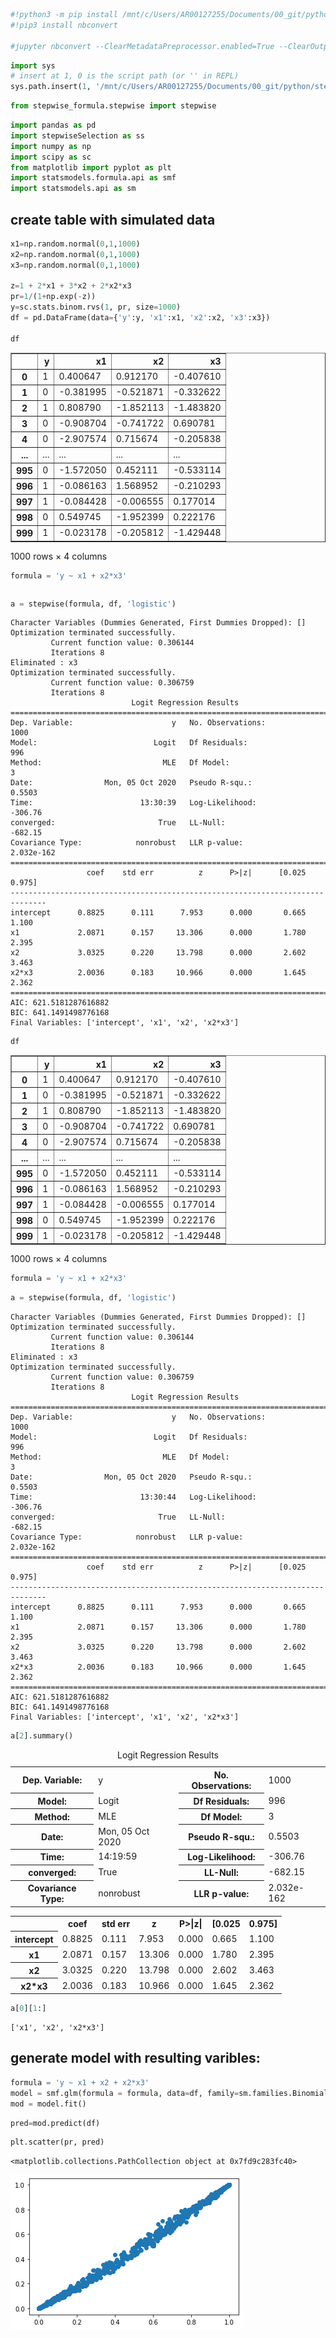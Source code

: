 ```python
#!python3 -m pip install /mnt/c/Users/AR00127255/Documents/00_git/python/stepwise_formula/
#!pip3 install nbconvert

#jupyter nbconvert --ClearMetadataPreprocessor.enabled=True --ClearOutput.enabled=True --to markdown README.ipynb
```


```python
import sys
# insert at 1, 0 is the script path (or '' in REPL)
sys.path.insert(1, '/mnt/c/Users/AR00127255/Documents/00_git/python/stepwise_formula')


```


```python
from stepwise_formula.stepwise import stepwise
```


```python
import pandas as pd
import stepwiseSelection as ss
import numpy as np
import scipy as sc
from matplotlib import pyplot as plt
import statsmodels.formula.api as smf
import statsmodels.api as sm
```

## create table with simulated data


```python
x1=np.random.normal(0,1,1000)
x2=np.random.normal(0,1,1000)
x3=np.random.normal(0,1,1000)

z=1 + 2*x1 + 3*x2 + 2*x2*x3
pr=1/(1+np.exp(-z))
y=sc.stats.binom.rvs(1, pr, size=1000)
df = pd.DataFrame(data={'y':y, 'x1':x1, 'x2':x2, 'x3':x3})

df
```




<div>
<style scoped>
    .dataframe tbody tr th:only-of-type {
        vertical-align: middle;
    }

    .dataframe tbody tr th {
        vertical-align: top;
    }

    .dataframe thead th {
        text-align: right;
    }
</style>
<table border="1" class="dataframe">
  <thead>
    <tr style="text-align: right;">
      <th></th>
      <th>y</th>
      <th>x1</th>
      <th>x2</th>
      <th>x3</th>
    </tr>
  </thead>
  <tbody>
    <tr>
      <th>0</th>
      <td>1</td>
      <td>0.400647</td>
      <td>0.912170</td>
      <td>-0.407610</td>
    </tr>
    <tr>
      <th>1</th>
      <td>0</td>
      <td>-0.381995</td>
      <td>-0.521871</td>
      <td>-0.332622</td>
    </tr>
    <tr>
      <th>2</th>
      <td>1</td>
      <td>0.808790</td>
      <td>-1.852113</td>
      <td>-1.483820</td>
    </tr>
    <tr>
      <th>3</th>
      <td>0</td>
      <td>-0.908704</td>
      <td>-0.741722</td>
      <td>0.690781</td>
    </tr>
    <tr>
      <th>4</th>
      <td>0</td>
      <td>-2.907574</td>
      <td>0.715674</td>
      <td>-0.205838</td>
    </tr>
    <tr>
      <th>...</th>
      <td>...</td>
      <td>...</td>
      <td>...</td>
      <td>...</td>
    </tr>
    <tr>
      <th>995</th>
      <td>0</td>
      <td>-1.572050</td>
      <td>0.452111</td>
      <td>-0.533114</td>
    </tr>
    <tr>
      <th>996</th>
      <td>1</td>
      <td>-0.086163</td>
      <td>1.568952</td>
      <td>-0.210293</td>
    </tr>
    <tr>
      <th>997</th>
      <td>1</td>
      <td>-0.084428</td>
      <td>-0.006555</td>
      <td>0.177014</td>
    </tr>
    <tr>
      <th>998</th>
      <td>0</td>
      <td>0.549745</td>
      <td>-1.952399</td>
      <td>0.222176</td>
    </tr>
    <tr>
      <th>999</th>
      <td>1</td>
      <td>-0.023178</td>
      <td>-0.205812</td>
      <td>-1.429448</td>
    </tr>
  </tbody>
</table>
<p>1000 rows × 4 columns</p>
</div>




```python
formula = 'y ~ x1 + x2*x3'
```


```python

```


```python
a = stepwise(formula, df, 'logistic')
```

    Character Variables (Dummies Generated, First Dummies Dropped): []
    Optimization terminated successfully.
             Current function value: 0.306144
             Iterations 8
    Eliminated : x3
    Optimization terminated successfully.
             Current function value: 0.306759
             Iterations 8
                               Logit Regression Results                           
    ==============================================================================
    Dep. Variable:                      y   No. Observations:                 1000
    Model:                          Logit   Df Residuals:                      996
    Method:                           MLE   Df Model:                            3
    Date:                Mon, 05 Oct 2020   Pseudo R-squ.:                  0.5503
    Time:                        13:30:39   Log-Likelihood:                -306.76
    converged:                       True   LL-Null:                       -682.15
    Covariance Type:            nonrobust   LLR p-value:                2.032e-162
    ==============================================================================
                     coef    std err          z      P>|z|      [0.025      0.975]
    ------------------------------------------------------------------------------
    intercept      0.8825      0.111      7.953      0.000       0.665       1.100
    x1             2.0871      0.157     13.306      0.000       1.780       2.395
    x2             3.0325      0.220     13.798      0.000       2.602       3.463
    x2*x3          2.0036      0.183     10.966      0.000       1.645       2.362
    ==============================================================================
    AIC: 621.5181287616882
    BIC: 641.1491498776168
    Final Variables: ['intercept', 'x1', 'x2', 'x2*x3']



```python
df
```




<div>
<style scoped>
    .dataframe tbody tr th:only-of-type {
        vertical-align: middle;
    }

    .dataframe tbody tr th {
        vertical-align: top;
    }

    .dataframe thead th {
        text-align: right;
    }
</style>
<table border="1" class="dataframe">
  <thead>
    <tr style="text-align: right;">
      <th></th>
      <th>y</th>
      <th>x1</th>
      <th>x2</th>
      <th>x3</th>
    </tr>
  </thead>
  <tbody>
    <tr>
      <th>0</th>
      <td>1</td>
      <td>0.400647</td>
      <td>0.912170</td>
      <td>-0.407610</td>
    </tr>
    <tr>
      <th>1</th>
      <td>0</td>
      <td>-0.381995</td>
      <td>-0.521871</td>
      <td>-0.332622</td>
    </tr>
    <tr>
      <th>2</th>
      <td>1</td>
      <td>0.808790</td>
      <td>-1.852113</td>
      <td>-1.483820</td>
    </tr>
    <tr>
      <th>3</th>
      <td>0</td>
      <td>-0.908704</td>
      <td>-0.741722</td>
      <td>0.690781</td>
    </tr>
    <tr>
      <th>4</th>
      <td>0</td>
      <td>-2.907574</td>
      <td>0.715674</td>
      <td>-0.205838</td>
    </tr>
    <tr>
      <th>...</th>
      <td>...</td>
      <td>...</td>
      <td>...</td>
      <td>...</td>
    </tr>
    <tr>
      <th>995</th>
      <td>0</td>
      <td>-1.572050</td>
      <td>0.452111</td>
      <td>-0.533114</td>
    </tr>
    <tr>
      <th>996</th>
      <td>1</td>
      <td>-0.086163</td>
      <td>1.568952</td>
      <td>-0.210293</td>
    </tr>
    <tr>
      <th>997</th>
      <td>1</td>
      <td>-0.084428</td>
      <td>-0.006555</td>
      <td>0.177014</td>
    </tr>
    <tr>
      <th>998</th>
      <td>0</td>
      <td>0.549745</td>
      <td>-1.952399</td>
      <td>0.222176</td>
    </tr>
    <tr>
      <th>999</th>
      <td>1</td>
      <td>-0.023178</td>
      <td>-0.205812</td>
      <td>-1.429448</td>
    </tr>
  </tbody>
</table>
<p>1000 rows × 4 columns</p>
</div>




```python
formula = 'y ~ x1 + x2*x3'
```


```python
a = stepwise(formula, df, 'logistic')
```

    Character Variables (Dummies Generated, First Dummies Dropped): []
    Optimization terminated successfully.
             Current function value: 0.306144
             Iterations 8
    Eliminated : x3
    Optimization terminated successfully.
             Current function value: 0.306759
             Iterations 8
                               Logit Regression Results                           
    ==============================================================================
    Dep. Variable:                      y   No. Observations:                 1000
    Model:                          Logit   Df Residuals:                      996
    Method:                           MLE   Df Model:                            3
    Date:                Mon, 05 Oct 2020   Pseudo R-squ.:                  0.5503
    Time:                        13:30:44   Log-Likelihood:                -306.76
    converged:                       True   LL-Null:                       -682.15
    Covariance Type:            nonrobust   LLR p-value:                2.032e-162
    ==============================================================================
                     coef    std err          z      P>|z|      [0.025      0.975]
    ------------------------------------------------------------------------------
    intercept      0.8825      0.111      7.953      0.000       0.665       1.100
    x1             2.0871      0.157     13.306      0.000       1.780       2.395
    x2             3.0325      0.220     13.798      0.000       2.602       3.463
    x2*x3          2.0036      0.183     10.966      0.000       1.645       2.362
    ==============================================================================
    AIC: 621.5181287616882
    BIC: 641.1491498776168
    Final Variables: ['intercept', 'x1', 'x2', 'x2*x3']



```python
a[2].summary()
```




<table class="simpletable">
<caption>Logit Regression Results</caption>
<tr>
  <th>Dep. Variable:</th>           <td>y</td>        <th>  No. Observations:  </th>   <td>  1000</td>  
</tr>
<tr>
  <th>Model:</th>                 <td>Logit</td>      <th>  Df Residuals:      </th>   <td>   996</td>  
</tr>
<tr>
  <th>Method:</th>                 <td>MLE</td>       <th>  Df Model:          </th>   <td>     3</td>  
</tr>
<tr>
  <th>Date:</th>            <td>Mon, 05 Oct 2020</td> <th>  Pseudo R-squ.:     </th>   <td>0.5503</td>  
</tr>
<tr>
  <th>Time:</th>                <td>14:19:59</td>     <th>  Log-Likelihood:    </th>  <td> -306.76</td> 
</tr>
<tr>
  <th>converged:</th>             <td>True</td>       <th>  LL-Null:           </th>  <td> -682.15</td> 
</tr>
<tr>
  <th>Covariance Type:</th>     <td>nonrobust</td>    <th>  LLR p-value:       </th> <td>2.032e-162</td>
</tr>
</table>
<table class="simpletable">
<tr>
      <td></td>         <th>coef</th>     <th>std err</th>      <th>z</th>      <th>P>|z|</th>  <th>[0.025</th>    <th>0.975]</th>  
</tr>
<tr>
  <th>intercept</th> <td>    0.8825</td> <td>    0.111</td> <td>    7.953</td> <td> 0.000</td> <td>    0.665</td> <td>    1.100</td>
</tr>
<tr>
  <th>x1</th>        <td>    2.0871</td> <td>    0.157</td> <td>   13.306</td> <td> 0.000</td> <td>    1.780</td> <td>    2.395</td>
</tr>
<tr>
  <th>x2</th>        <td>    3.0325</td> <td>    0.220</td> <td>   13.798</td> <td> 0.000</td> <td>    2.602</td> <td>    3.463</td>
</tr>
<tr>
  <th>x2*x3</th>     <td>    2.0036</td> <td>    0.183</td> <td>   10.966</td> <td> 0.000</td> <td>    1.645</td> <td>    2.362</td>
</tr>
</table>




```python
a[0][1:]
```




    ['x1', 'x2', 'x2*x3']



## generate model with resulting varibles:


```python
formula = 'y ~ x1 + x2 + x2*x3'
model = smf.glm(formula = formula, data=df, family=sm.families.Binomial())
mod = model.fit()
```


```python
pred=mod.predict(df)
```


```python
plt.scatter(pr, pred)
```




    <matplotlib.collections.PathCollection object at 0x7fd9c283fc40>




    
![png](README_files/README_17_1.png)
    


